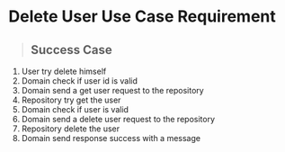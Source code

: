 # Delete User Use Case Requirement

> ## Success Case
1. User try delete himself
2. Domain check if user id is valid
3. Domain send a get user request to the repository
4. Repository try get the user
5. Domain check if user is valid
6. Domain send a delete user request to the repository
7. Repository delete the user
8. Domain send response success with a message
